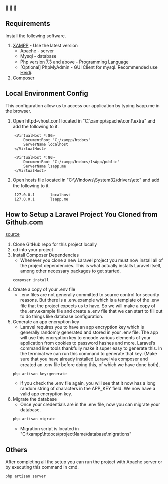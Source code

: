:punch: :punch: :punch:
## Requirements
Install the following software.
1. [XAMPP](https://www.apachefriends.org/index.html) - Use the latest version
    * Apache - server
    * Mysql - database
    * Php version 7.3 and above - Programming Language
    * [Optional] PhpMyAdmin - GUI Client for mysql. Recommended use [Heidi](https://www.heidisql.com/).
2. [Composer](https://getcomposer.org/)


## Local Environment Config
This configuration allow us to access our application by typing lsapp.me in the browser.
1. Open httpd-vhost.conf located in "C:\xampp\apache\conf\extra" and add the following to it.
```
    <VirtualHost *:80>
        DocumentRoot "C:/xampp/htdocs"
        ServerName localhost
    </VirtualHost>

    <VirtualHost *:80>
        DocumentRoot "C:/xampp/htdocs/lsApp/public"
        ServerName lsapp.me
    </VirtualHost>
```
2. Open hosts file located in "C:\Windows\System32\drivers\etc" and add the following to it.
```
    127.0.0.1       localhost
    127.0.0.1       lsapp.me
```
## How to Setup a Laravel Project You Cloned from Github.com
[source](https://devmarketer.io/learn/setup-laravel-project-cloned-github-com/)
1. Clone GitHub repo for this project locally
2. cd into your project
3. Install Composer Dependencies
    * Whenever you clone a new Laravel project you must now install all of the project dependencies. This is what actually installs Laravel itself, among other necessary packages to get started.
    ```
    composer install
    ```
4. Create a copy of your .env file
    * .env files are not generally committed to source control for security reasons. But there is a .env.example which is a template of the .env file that the project expects us to have. So we will make a copy of the .env.example file and create a .env file that we can start to fill out to do things like database configuration.
5. Generate an app encryption key
    * Laravel requires you to have an app encryption key which is generally randomly generated and stored in your .env file. The app will use this encryption key to encode various elements of your application from cookies to password hashes and more. Laravel’s command line tools thankfully make it super easy to generate this. In the terminal we can run this command to generate that key. (Make sure that you have already installed Laravel via composer and created an .env file before doing this, of which we have done both).
    ```
    php artisan key:generate
    ```
    * If you check the .env file again, you will see that it now has a long random string of characters in the APP_KEY field. We now have a valid app encryption key.
6. Migrate the database
    * Once your credentials are in the .env file, now you can migrate your database.
    ```
    php artisan migrate
    ```
    * Migration script is located in "C:\xampp\htdocs\projectName\database\migrations"
## Others
After completing all the setup you can run the project with Apache server or by executing this command in cmd.
```
php artisan server
```
